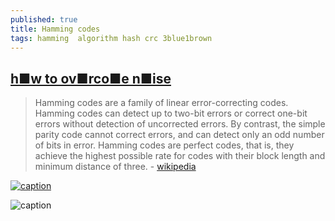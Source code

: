 ```yaml
---
published: true
title: Hamming codes
tags: hamming  algorithm hash crc 3blue1brown
---
```

## [h■w to ov■rco■e n■ise](https://www.youtube.com/watch?v=X8jsijhllIA)
> Hamming codes are a family of linear error-correcting codes. Hamming codes can detect up to two-bit errors or correct one-bit errors without detection of uncorrected errors. By contrast, the simple parity code cannot correct errors, and can detect only an odd number of bits in error. Hamming codes are perfect codes, that is, they achieve the highest possible rate for codes with their block length and minimum distance of three. - [wikipedia](https://en.wikipedia.org/wiki/Hamming_code)

[![caption](https://img.youtube.com/vi/X8jsijhllIA/0.jpg)](https://www.youtube.com/watch?v=X8jsijhllIA)

![caption](https://upload.wikimedia.org/wikipedia/commons/thumb/b/b0/Hamming%287%2C4%29.svg/320px-Hamming%287%2C4%29.svg.png) <!-- .element height="50%" width="50% ustify-content="left" -->
